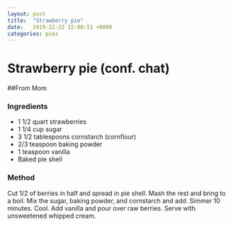 ```yaml
---
layout: post
title:  "Strawberry pie"
date:   2019-12-22 12:00:51 +0000
categories: pies
---
```


# Strawberry pie (conf. chat)
##From Mom
### Ingredients
* 1 1/2 quart strawberries
* 1 1/4 cup sugar
* 3 1/2 tablespoons cornstarch (cornflour)
* 2/3 teaspoon baking powder
* 1 teaspoon vanilla
* Baked pie shell
### Method
Cut 1/2 of berries in half and spread in pie shell. Mash the rest and bring to a boil. Mix the sugar, baking powder, and cornstarch and add. Simmer 10 minutes. Cool. Add vanilla and pour over raw berries. Serve with unsweetened whipped cream.